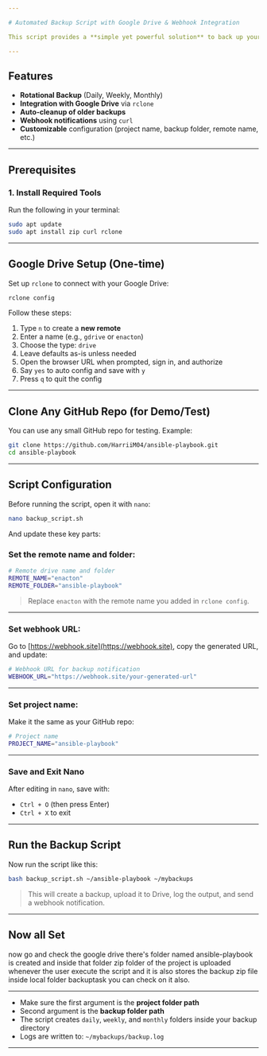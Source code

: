 ```yaml
---

# Automated Backup Script with Google Drive & Webhook Integration

This script provides a **simple yet powerful solution** to back up your project directory, upload it to Google Drive, and manage old backups using a rotational strategy. It also notifies you of backup status via webhook.

---
```


## Features

* **Rotational Backup** (Daily, Weekly, Monthly)
* **Integration with Google Drive** via `rclone`
* **Auto-cleanup of older backups**
* **Webhook notifications** using `curl`
* **Customizable** configuration (project name, backup folder, remote name, etc.)

---

## Prerequisites

### 1. Install Required Tools

Run the following in your terminal:

```bash
sudo apt update
sudo apt install zip curl rclone
```

---

## Google Drive Setup (One-time)

Set up `rclone` to connect with your Google Drive:

```bash
rclone config
```

Follow these steps:

1. Type `n` to create a **new remote**
2. Enter a name (e.g., `gdrive` or `enacton`)
3. Choose the type: `drive`
4. Leave defaults as-is unless needed
5. Open the browser URL when prompted, sign in, and authorize
6. Say `yes` to auto config and save with `y`
7. Press `q` to quit the config

---

## Clone Any GitHub Repo (for Demo/Test)

You can use any small GitHub repo for testing. Example:

```bash
git clone https://github.com/HarriiM04/ansible-playbook.git
cd ansible-playbook
```

---

## Script Configuration

Before running the script, open it with `nano`:

```bash
nano backup_script.sh
```

And update these key parts:

### Set the remote name and folder:

```bash
# Remote drive name and folder
REMOTE_NAME="enacton"
REMOTE_FOLDER="ansible-playbook"
```

> Replace `enacton` with the remote name you added in `rclone config`.

---

### Set webhook URL:

Go to [https://webhook.site](https://webhook.site), copy the generated URL, and update:

```bash
# Webhook URL for backup notification
WEBHOOK_URL="https://webhook.site/your-generated-url"
```

---

### Set project name:

Make it the same as your GitHub repo:

```bash
# Project name
PROJECT_NAME="ansible-playbook"
```

---

### Save and Exit Nano

After editing in `nano`, save with:

* `Ctrl + O` (then press Enter)
* `Ctrl + X` to exit

---

## Run the Backup Script

Now run the script like this:

```bash
bash backup_script.sh ~/ansible-playbook ~/mybackups
```

> This will create a backup, upload it to Drive, log the output, and send a webhook notification.

---

## Now all Set 

now go and check the google drive there's folder named ansible-playbook is created and inside that folder zip folder of the project is uploaded whenever the user execute the script
and it is also stores the backup zip file inside local folder backuptask you can check on it also.

---


* Make sure the first argument is the **project folder path**
* Second argument is the **backup folder path**
* The script creates `daily`, `weekly`, and `monthly` folders inside your backup directory
* Logs are written to: `~/mybackups/backup.log`

---
